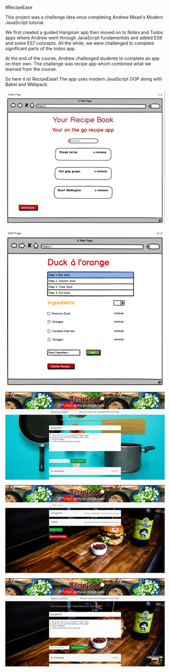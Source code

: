 #RecipeEase

This project was a challenge idea once completing Andrew Mead's Modern JavaScript tutorial.

We first created a guided Hangman app then moved on to Notes and Todos apps where Andrew went through JavaScript fundamentals and added ES6 and some ES7 concepts. All the while, we were challenged to complete significant parts of the todos app.

At the end of the course, Andrew challenged students to complete an app on their own. The challenge was recipe app which combined what we learned from the course.

So here it is! RecipeEase! The app uses modern JavaScript OOP along with Babel and Webpack. 

![Settings Window](./public/images/concept-sketch-1.png)

![Settings Window](./public/images/concept-sketch-2.png)

![Settings Window](./public/images/recipe-page.png)

![Settings Window](./public/images/screencap-1.png)

![Settings Window](./public/images/screencap-2.png)
